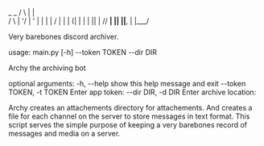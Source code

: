 _             _
/ \     | |     
/  \ | '/ | ' | | | |
/  | | | (| | | | || |
//   __|  \|| ||__, |
|___/

Very barebones discord archiver.


usage: main.py [-h] --token TOKEN --dir DIR

Archy the archiving bot

optional arguments:
  -h, --help            show this help message and exit
  --token TOKEN, -t TOKEN
                        Enter app token:
  --dir DIR, -d DIR     Enter archive location:

Archy creates an attachements directory for attachements. And creates a file for each channel on the server to store messages in text format. This script serves the simple purpose of keeping a very barebones record of messages and media on a server.
